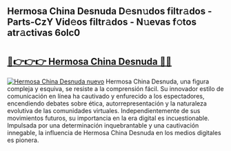 ## Hermosa China Desnuda D𝚎sn𝚞dos filtr𝚊dos - Parts-CzY Vid𝚎os filtr𝚊dos - N𝚞evas f𝚘tos atr𝚊ctivas 6olc0

# <h2><a href="http://mb367z.tromn.icu/?c=Hermosa+China+Desnuda">🔗👉👉👉 Hermosa China Desnuda 🔗🔗</a></h2>

[![Hermosa China Desnuda nuevo](https://i.imgur.com/pEAQMta.gif)](http://mb367z.tromn.icu/?c=Hermosa+China+Desnuda)
Hermosa China Desnuda, una figura compleja y esquiva, se resiste a la comprensión fácil. Su innovador estilo de comunicación en línea ha cautivado y enfurecido a los espectadores, encendiendo debates sobre ética, autorrepresentación y la naturaleza evolutiva de las comunidades virtuales. Independientemente de sus movimientos futuros, su importancia en la era digital es incuestionable. Impulsada por una determinación inquebrantable y una cautivación innegable, la influencia de Hermosa China Desnuda en los medios digitales es pionera.
